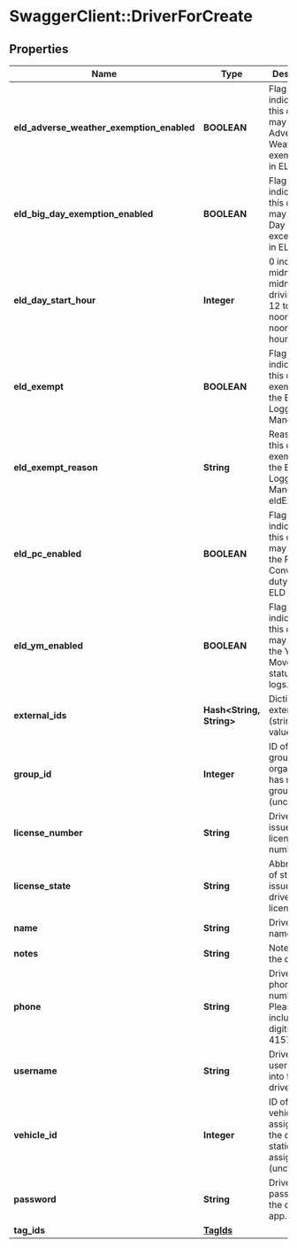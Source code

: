 # SwaggerClient::DriverForCreate

## Properties
Name | Type | Description | Notes
------------ | ------------- | ------------- | -------------
**eld_adverse_weather_exemption_enabled** | **BOOLEAN** | Flag indicating this driver may use Adverse Weather exemptions in ELD logs. | [optional] 
**eld_big_day_exemption_enabled** | **BOOLEAN** | Flag indicating this driver may use Big Day excemptions in ELD logs. | [optional] 
**eld_day_start_hour** | **Integer** | 0 indicating midnight-to-midnight ELD driving hours, 12 to indicate noon-to-noon driving hours. | [optional] 
**eld_exempt** | **BOOLEAN** | Flag indicating this driver is exempt from the Electronic Logging Mandate. | [optional] 
**eld_exempt_reason** | **String** | Reason that this driver is exempt from the Electronic Logging Mandate (see eldExempt). | [optional] 
**eld_pc_enabled** | **BOOLEAN** | Flag indicating this driver may select the Personal Conveyance duty status in ELD logs. | [optional] [default to false]
**eld_ym_enabled** | **BOOLEAN** | Flag indicating this driver may select the Yard Move duty status in ELD logs. | [optional] [default to false]
**external_ids** | **Hash&lt;String, String&gt;** | Dictionary of external IDs (string key-value pairs) | [optional] 
**group_id** | **Integer** | ID of the group if the organization has multiple groups (uncommon). | [optional] 
**license_number** | **String** | Driver&#39;s state issued license number. | [optional] 
**license_state** | **String** | Abbreviation of state that issued driver&#39;s license. | [optional] 
**name** | **String** | Driver&#39;s name. | 
**notes** | **String** | Notes about the driver. | [optional] 
**phone** | **String** | Driver&#39;s phone number. Please include only digits, ex. 4157771234 | [optional] 
**username** | **String** | Driver&#39;s login username into the driver app. | [optional] 
**vehicle_id** | **Integer** | ID of the vehicle assigned to the driver for static vehicle assignments. (uncommon). | [optional] 
**password** | **String** | Driver&#39;s password for the driver app. | 
**tag_ids** | [**TagIds**](TagIds.md) |  | [optional] 


